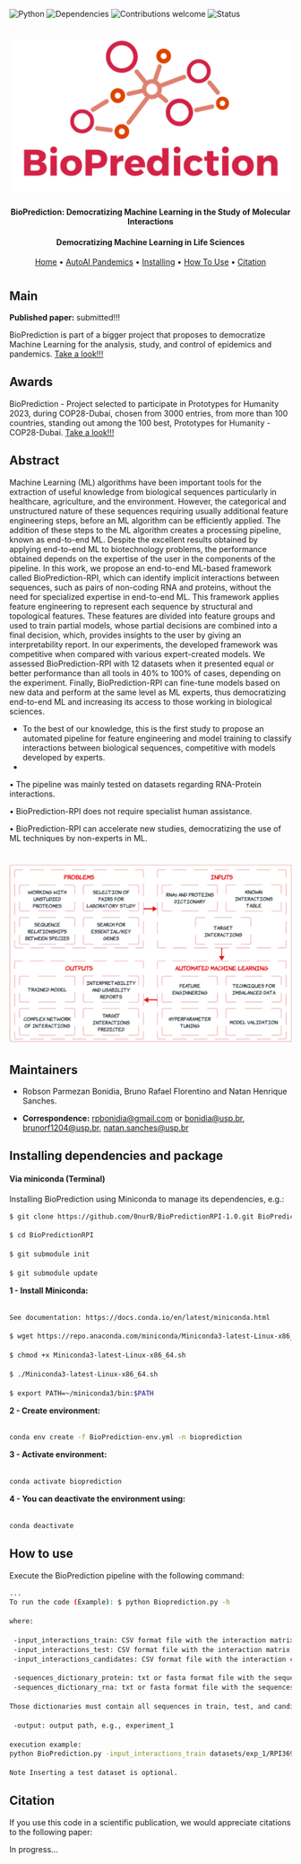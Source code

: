 ![Python](https://img.shields.io/badge/python-v3.7-blue)
![Dependencies](https://img.shields.io/badge/dependencies-up%20to%20date-brightgreen.svg)
![Contributions welcome](https://img.shields.io/badge/contributions-welcome-orange.svg)
![Status](https://img.shields.io/badge/status-up-brightgreen)

<h1 align="center">
  <img src="https://github.com/0nurB/BioPredictionRPI-1.0/blob/main/assets/logoBio.png" alt="BioPrediction" width="500">
</h1>

<h4 align="center">BioPrediction: Democratizing Machine Learning in the Study of Molecular Interactions</h4>

<h4 align="center">Democratizing Machine Learning in Life Sciences</h4>

<p align="center">
  <a href="https://github.com/Bonidia/BioPrediction">Home</a> •
  <a href="http://autoaipandemics.icmc.usp.br">AutoAI Pandemics</a> •
  <a href="#installing-dependencies-and-package">Installing</a> •
  <a href="#how-to-use">How To Use</a> •
  <a href="#citation">Citation</a> 
</p>

<h1 align="center"></h1>


## Main

**Published paper:** submitted!!!

BioPrediction is part of a bigger project that proposes to democratize Machine Learning for the analysis, study, and control of epidemics and pandemics. [Take a look!!!](http://autoaipandemics.icmc.usp.br)

## Awards

BioPrediction - Project selected to participate in Prototypes for Humanity 2023, during COP28-Dubai, chosen from 3000 entries, from more than 100 countries, standing out among the 100 best, Prototypes for Humanity - COP28-Dubai. [Take a look!!!](https://www.prototypesforhumanity.com/project/bioprediction-framework/)


## Abstract

Machine Learning (ML) algorithms have been important tools for the extraction of useful knowledge from biological sequences particularly in healthcare, agriculture, and the environment. However, the categorical and unstructured nature of these sequences requiring usually additional feature engineering
steps, before an ML algorithm can be efficiently applied. The addition of these steps to the ML algorithm creates a processing pipeline, known as end-to-end ML. Despite the excellent results obtained by applying end-to-end ML to biotechnology problems, the performance obtained depends on the expertise of the user in the components of the pipeline. In this work, we propose an end-to-end ML-based framework called BioPrediction-RPI, which can identify implicit interactions between sequences, such as pairs of non-coding RNA and proteins, without the need for specialized expertise in end-to-end ML. This framework applies feature engineering to represent each sequence by structural and topological features. These features are divided into feature groups and used to train partial models, whose partial decisions are combined into a final decision, which, provides insights to the user by giving an interpretability report. In our experiments, the developed framework was competitive when compared with various expert-created models. We assessed BioPrediction-RPI with 12 datasets when it presented equal or
better performance than all tools in 40% to 100% of cases, depending on the experiment. Finally, BioPrediction-RPI can fine-tune models based on new data and perform at the same level as ML experts, thus democratizing end-to-end ML and increasing its access to those working in biological sciences.

* To the best of our knowledge, this is the first study to propose an automated pipeline for feature engineering and model training to classify interactions between biological sequences, competitive with models developed by experts.
* 
• The pipeline was mainly tested on datasets regarding RNA-Protein interactions.

• BioPrediction-RPI does not require specialist human assistance.

• BioPrediction-RPI can accelerate new studies, democratizing the use of ML techniques by non-experts in ML.

<h1 align="center">
  <img src="https://github.com/0nurB/BioPredictionRPI-1.0/blob/main/img/overall_new.pdf" alt="BioPrediction-Flowchart" width="600"> 
</h1>


## Maintainers

* Robson Parmezan Bonidia, Bruno Rafael Florentino and Natan Henrique Sanches.

* **Correspondence:** rpbonidia@gmail.com or bonidia@usp.br, brunorf1204@usp.br, natan.sanches@usp.br


## Installing dependencies and package

#### Via miniconda (Terminal)

Installing BioPrediction using Miniconda to manage its dependencies, e.g.:

```sh
$ git clone https://github.com/0nurB/BioPredictionRPI-1.0.git BioPredictionRPI

$ cd BioPredictionRPI

$ git submodule init

$ git submodule update
```

**1 - Install Miniconda:** 

```sh

See documentation: https://docs.conda.io/en/latest/miniconda.html

$ wget https://repo.anaconda.com/miniconda/Miniconda3-latest-Linux-x86_64.sh

$ chmod +x Miniconda3-latest-Linux-x86_64.sh

$ ./Miniconda3-latest-Linux-x86_64.sh

$ export PATH=~/miniconda3/bin:$PATH

```

**2 - Create environment:**

```sh

conda env create -f BioPrediction-env.yml -n bioprediction

```

**3 - Activate environment:**

```sh

conda activate bioprediction

```

**4 - You can deactivate the environment using:**

```sh

conda deactivate

```
## How to use

Execute the BioPrediction pipeline with the following command:

```sh
...
To run the code (Example): $ python Bioprediction.py -h

where:

 -input_interactions_train: CSV format file with the interaction matrix, e.g., datasets/exp_1/RPI369/RPI369_pairs.csv
 -input_interactions_test: CSV format file with the interaction matrix, e.g., datasets/exp_1/RPI369/RPI369_test_pairs.csv
 -input_interactions_candidates: CSV format file with the interaction candidates to the prediction, e.g., datasets/exp_1/RPI369/RPI369_candidates_pairs.csv

 -sequences_dictionary_protein: txt or fasta format file with the sequences, e.g., datasets/exp_1/RPI369/RPI369_protein_seq.fa
 -sequences_dictionary_rna: txt or fasta format file with the sequences, e.g., datasets/exp_1/RPI369/RPI369_dna_seq.fa

Those dictionaries must contain all sequences in train, test, and candidates.

 -output: output path, e.g., experiment_1

execution example:
python BioPrediction.py -input_interactions_train datasets/exp_1/RPI369/RPI369_pairs.csv -sequences_dictionary_protein datasets/exp_1/RPI369/RPI369_protein_seq.fa -sequences_dictionary_rna datasets/exp_1/RPI369/RPI369_dna_seq.fa -output exp_369

Note Inserting a test dataset is optional.
```

## Citation

If you use this code in a scientific publication, we would appreciate citations to the following paper:

In progress...

